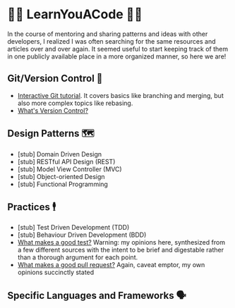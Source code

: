 # 👩‍💻 LearnYouACode 👨‍💻

In the course of mentoring and sharing patterns and ideas with other developers, I realized I was often searching for the same resources and articles over and over again. It seemed useful to start keeping track of them in one publicly available place in a more organized manner, so here we are!

## Git/Version Control 🔄

* [Interactive Git tutorial](https://learngitbranching.js.org/?locale=en_US). It covers basics like branching and merging, but also more complex topics like rebasing.
* [What's Version Control?](https://git-scm.com/book/en/v2/Getting-Started-About-Version-Control)

## Design Patterns 🗺️

* [stub] Domain Driven Design
* [stub] RESTful API Design (REST)
* [stub] Model View Controller (MVC)
* [stub] Object-oriented Design
* [stub] Functional Programming

## Practices 🕴️

* [stub] Test Driven Development (TDD)
* [stub] Behaviour Driven Development (BDD)
* [What makes a good test?](https://github.com/RSid/Technical-ProfessionalWriting/blob/master/WhatMakesAGoodTest.md) Warning: my opinions here, synthesized from a few different sources with the intent to be brief and digestable rather than a thorough argument for each point.
* [What makes a good pull request?](https://github.com/RSid/Technical-ProfessionalWriting/blob/master/PullRequests.md) Again, caveat emptor, my own opinions succinctly stated

## Specific Languages and Frameworks 🗣️
